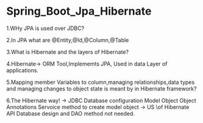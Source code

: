 # Spring_Boot_Jpa_Hibernate
1.WHy JPA is used over JDBC?

2.In JPA what are @Entity,@Id,@Column,@Table

3.What is Hibernate and the layers of Hibernate?

4.Hibernate-> ORM Tool,Implememts JPA, Used in data Layer of applications.

5.Mapping member Variables to column,managing relationships,data types and managing changes to object state is meant by in Hibernate framework?

6.The Hibernate way! ->
    JDBC Database configuration
    Model Object Object Annotations
    Servoice method to create model object -> US \of Hibernate API
    Database design and DAO method not needed.
